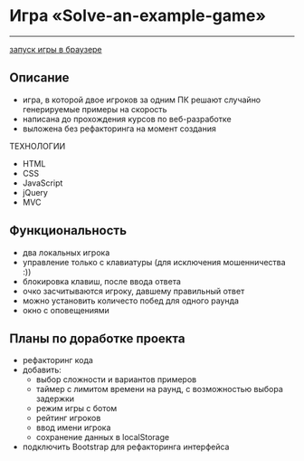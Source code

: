 # Игра «Solve-an-example-game»
***
[запуск игры в браузере](https://nikolaymishaev.github.io/solve-an-example-game/solve-an-example-game.html)

## Описание
- игра, в которой двое игроков за одним ПК решают случайно генерируемые примеры на скорость
- написана до прохождения курсов по веб-разработке
- выложена без рефакторинга на момент создания

ТЕХНОЛОГИИ
- HTML
- CSS
- JavaScript
- jQuery
- MVC

## Функциональность
- два локальных игрока
- управление только с клавиатуры (для исключения мошенничества :))
- блокировка клавиш, после ввода ответа
- очко засчитываются игроку, давшему правильный ответ
- можно установить количесто побед для одного раунда
- окно с оповещениями

## Планы по доработке проекта
- рефакторинг кода
- добавить:
  - выбор сложности и вариантов примеров
  - таймер с лимитом времени на раунд, с возможностью выбора задержки
  - режим игры с ботом
  - рейтинг игроков
  - ввод имени игрока
  - сохранение данных в localStorage
- подключить Bootstrap для рефакторинга интерфейса
